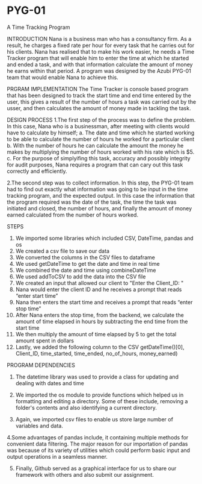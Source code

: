 # PYG-01
A Time Tracking Program

INTRODUCTION
Nana is a business man who has a consultancy firm. As a result, he charges a fixed rate per hour for every task that he carries out for his clients. Nana has realised that to make his work easier, he needs a Time Tracker program that will enable him to enter the time at which he started and ended a task, and with that information calculate the amount of money he earns within that period. A program was designed by the Azubi PYG-01 team that would enable Nana to achieve this.

PRGRAM IMPLEMENTATION
The Time Tracker is console based program  that has been designed to track the start time and end time entered by the user, this gives a result of the number of hours a task was carried out by the usser, and then calculates the amount of money made in tackling the task.

DESIGN PROCESS
1.The first step of the process was to define the problem. In this case, Nana who is a businessman, after meeting with clients would have to calculate by himself;
  a. The date and time which he started working to be able to calculate the number of hours he worked for a particular client
  b. With the number of hours he can calculate the amount the money he makes by multiplying the number of hours worked with his rate which is $5.
  c. For the purpose of simplyifing this task, accuracy and possibly integrity for audit purposes, Nana requires a program that can cary out this task correctly and efficiently.
  
2.The second step was to collect information. In this step, the PYG-01 team had to find out exactly what information was going to be input in the time tracking program, and the expected output. In this case the information that the program required was the date of the task, the time the task was initiated and closed, the number of hours, and finally the amount of money earned calculated from the number of hours worked. 

STEPS
1.	We imported some libraries which included CSV, DateTime, pandas and os
2.	We created a csv file to save our data
3.	We converted the columns in the CSV files to dataframe
4.	We used getDateTime to get the date and time in real time
5.	We combined the date and time using combineDateTime
6.	We used addToCSV to add the data into the CSV file
7.	We created an input that allowed our client to "Enter the Client_ID: "
8.	Nana would enter the client ID and he receives a prompt that reads “enter start time”
9.	Nana then enters the start time and receives a prompt that reads “enter stop time”
10.	After Nana enters the stop time, from the backend, we calculate the amount of time elapsed in hours by subtracting the end time from the start time
11.	We then multiply the amount of time elapsed by 5 to get the total amount spent in dollars 
12.	Lastly, we added the following column to the CSV getDateTime()[0], Client_ID, time_started, time_ended, no_of_hours, money_earned)

PROGRAM DEPENDENCIES
1. The datetime library was used to provide a class for updating and dealing with dates and time

2. We imported the os module to provide functions which helped us in formatting and editing a directory. Some of these include, removing a folder's contents and also identifying a current directory.

3. Again, we imported csv files to enable us store large number of variables and data.

4.Some advantages of pandas include, it containing multiple methods for convenient data filtering. The major reason for our importation of pandas was because of its variety of utilities which could perform basic input and output operations in a seamless manner.

5. Finally, Github served as a graphical interface for us to share our framework with others and also submit our assignment.




  







